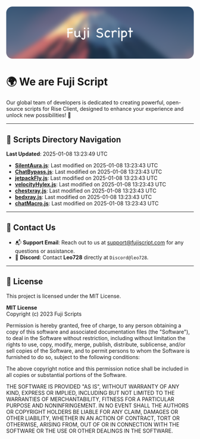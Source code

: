 ![Banner](.github/b.webp)

# 🌍 **We are Fuji Script**

Our global team of developers is dedicated to creating powerful, open-source scripts for Rise Client, designed to enhance your experience and unlock new possibilities! 🌟

---
<!-- SCRIPTS_NAVIGATION_START -->
## 📂 **Scripts Directory Navigation**

**Last Updated**: 2025-01-08 13:23:49 UTC

- **[SilentAura.js](scripts/SilentAura.js)**: Last modified on 2025-01-08 13:23:43 UTC
- **[ChatBypass.js](scripts/ChatBypass.js)**: Last modified on 2025-01-08 13:23:43 UTC
- **[jetpackFly.js](scripts/jetpackFly.js)**: Last modified on 2025-01-08 13:23:43 UTC
- **[velocityHylex.js](scripts/velocityHylex.js)**: Last modified on 2025-01-08 13:23:43 UTC
- **[chestxray.js](scripts/chestxray.js)**: Last modified on 2025-01-08 13:23:43 UTC
- **[bedxray.js](scripts/bedxray.js)**: Last modified on 2025-01-08 13:23:43 UTC
- **[chatMacro.js](scripts/chatMacro.js)**: Last modified on 2025-01-08 13:23:43 UTC

<!-- SCRIPTS_NAVIGATION_END -->

---

## 💬 **Contact Us**  
- 📬 **Support Email**: Reach out to us at [support@fujiscript.com](mailto:support@fujiscript.com) for any questions or assistance.  
- 💬 **Discord**: Contact **Leo728** directly at `Discord@leo728`.

---

## 📜 **License**

This project is licensed under the MIT License.  

**MIT License**  
Copyright (c) 2023 Fuji Scripts  

Permission is hereby granted, free of charge, to any person obtaining a copy of this software and associated documentation files (the "Software"), to deal in the Software without restriction, including without limitation the rights to use, copy, modify, merge, publish, distribute, sublicense, and/or sell copies of the Software, and to permit persons to whom the Software is furnished to do so, subject to the following conditions:  

The above copyright notice and this permission notice shall be included in all copies or substantial portions of the Software.  

THE SOFTWARE IS PROVIDED "AS IS", WITHOUT WARRANTY OF ANY KIND, EXPRESS OR IMPLIED, INCLUDING BUT NOT LIMITED TO THE WARRANTIES OF MERCHANTABILITY, FITNESS FOR A PARTICULAR PURPOSE AND NONINFRINGEMENT. IN NO EVENT SHALL THE AUTHORS OR COPYRIGHT HOLDERS BE LIABLE FOR ANY CLAIM, DAMAGES OR OTHER LIABILITY, WHETHER IN AN ACTION OF CONTRACT, TORT OR OTHERWISE, ARISING FROM, OUT OF OR IN CONNECTION WITH THE SOFTWARE OR THE USE OR OTHER DEALINGS IN THE SOFTWARE.  
